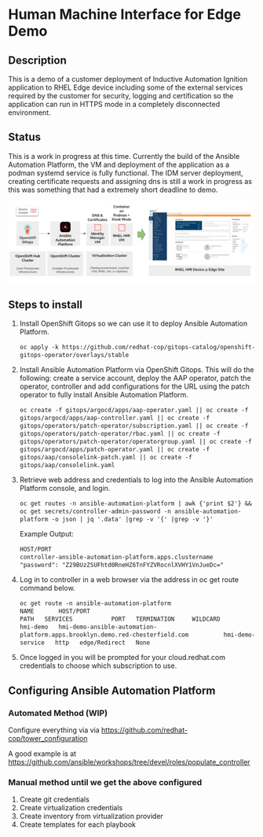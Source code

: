 # Human Machine Interface for Edge Demo

## Description

This is a demo of a customer deployment of Inductive Automation Ignition application to RHEL Edge device including some of the external services required by the customer for security, logging and certification so the application can run in HTTPS mode in a completely disconnected environment.

## Status

This is a work in progress at this time. Currently the build of the Ansible Automation Platform, the VM and deployment of the application as a podman systemd service is fully functional. The IDM server deployment, creating certificate requests and assigning dns is still a work in progress as this was something that had a extremely short deadline to demo.

![architecture_image](images/hmi-demo.png)

## Steps to install

1. Install OpenShift Gitops so we can use it to deploy Ansible Automation Platform.

    ```shell
    oc apply -k https://github.com/redhat-cop/gitops-catalog/openshift-gitops-operator/overlays/stable
    ```

2. Install Ansible Automation Platform via OpenShift Gitops. This will do the following: create a service account, deploy the AAP operator, patch the operator, controller and add configurations for the URL using the patch operator to fully install Ansible Automation Platform.

    ```shell
    oc create -f gitops/argocd/apps/aap-operator.yaml || oc create -f gitops/argocd/apps/aap-controller.yaml || oc create -f gitops/operators/patch-operator/subscription.yaml || oc create -f gitops/operators/patch-operator/rbac.yaml || oc create -f gitops/operators/patch-operator/operatorgroup.yaml || oc create -f gitops/argocd/apps/patch-operator.yaml || oc create -f gitops/aap/consolelink-patch.yaml || oc create -f gitops/aap/consolelink.yaml
    ```

3. Retrieve web address and credentials to log into the Ansible Automation Platform console, and login.

    ```shell
    oc get routes -n ansible-automation-platform | awk {'print $2'} && oc get secrets/controller-admin-password -n ansible-automation-platform -o json | jq '.data' |grep -v '{' |grep -v '}'
    ```

    Example Output:

    ```shell
    HOST/PORT
    controller-ansible-automation-platform.apps.clustername
    "password": "Z29BUzZSUFhtd0RneHZ6TnFYZVRocnlXVHY1VnJueDc="
    ```

4. Log in to controller in a web browser via the address in oc get route command below.

    ```shell
    oc get route -n ansible-automation-platform
    NAME       HOST/PORT                                                                      PATH   SERVICES           PORT   TERMINATION     WILDCARD
    hmi-demo   hmi-demo-ansible-automation-platform.apps.brooklyn.demo.red-chesterfield.com          hmi-demo-service   http   edge/Redirect   None
    ```

5. Once logged in you will be prompted for your cloud.redhat.com credentials to choose which subscription to use.

## Configuring Ansible Automation Platform

### Automated Method (WIP)

Configure everything via via <https://github.com/redhat-cop/tower_configuration>

A good example is at <https://github.com/ansible/workshops/tree/devel/roles/populate_controller>

### Manual method until we get the above configured

1. Create git credentials
2. Create virtualization credentials
3. Create inventory from virtualization provider
4. Create templates for each playbook
